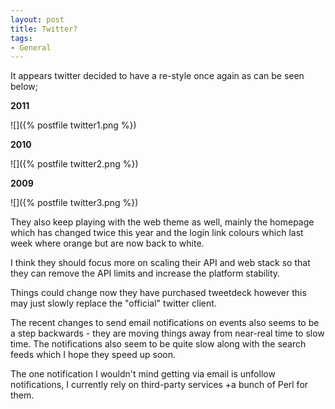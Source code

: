 ```yaml
---
layout: post
title: Twitter?
tags:
- General
---
```


It appears twitter decided to have a re-style once again as can be seen below;

**2011**

![]({% postfile twitter1.png %})

**2010**

![]({% postfile twitter2.png %})

**2009**

![]({% postfile twitter3.png %})

They also keep playing with the web theme as well, mainly the homepage which has changed twice this year and the login link colours which last week where orange but are now back to white.

I think they should focus more on scaling their API and web stack so that they can remove the API limits and increase the platform stability.

Things could change now they have purchased tweetdeck however this may just slowly replace the "official" twitter client.

The recent changes to send email notifications on events also seems to be a step backwards - they are moving things away from near-real time to slow time. The notifications also seem to be quite slow along with the search feeds which I hope they speed up soon.

The one notification I wouldn't mind getting via email is unfollow notifications, I currently rely on third-party services +a bunch of Perl for them.
